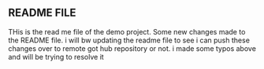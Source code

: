 ## README FILE
THis is the read me file of the demo project.
Some new changes made to the README file.
i will bw updating the readme file to see i can push these changes over to remote 
got hub repository or not.
i made some typos above and will be trying to resolve it

